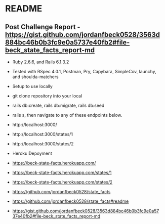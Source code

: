 # README

## Post Challenge Report - https://gist.github.com/jordanfbeck0528/3563d884bc46b0b3fc9e0a5737e40fb2#file-beck_state_facts_report-md

* Ruby 2.6.6, and Rails 6.1.3.2

* Tested with RSpec 4.0.1, Postman, Pry, Capybara, SimpleCov, launchy, and shoulda-matchers

* Setup to use locally

- git clone repository into your local
- rails db:create, rails db:migrate, rails db:seed
- rails s, then navigate to any of these endpoints below. 

- http://localhost:3000/
- http://localhost:3000/states/1
- http://localhost:3000/states/2

* Heroku Depoyment

- https://beck-state-facts.herokuapp.com/
- https://beck-state-facts.herokuapp.com/states/1
- https://beck-state-facts.herokuapp.com/states/2


- https://github.com/jordanfbeck0528/state_facts
- https://github.com/jordanfbeck0528/state_facts#readme
- https://gist.github.com/jordanfbeck0528/3563d884bc46b0b3fc9e0a5737e40fb2#file-beck_state_facts_report-md
